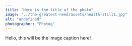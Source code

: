 ```yaml
---
title: "Here is the title of the photo"
image: "../the-greatest-need/assets/health-still1.jpg"
alt: "undefined"
photographer: "Photog"
---
```


Hello, this will be the image caption here!